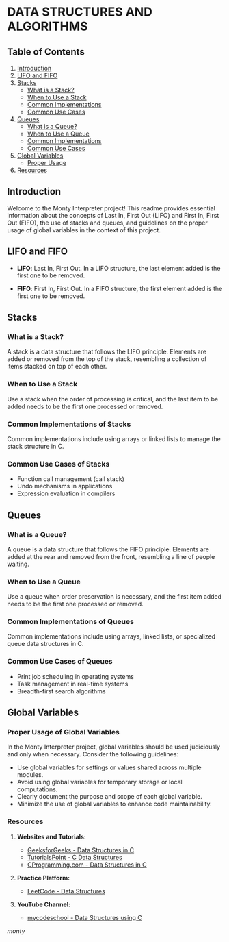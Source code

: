 # DATA STRUCTURES AND ALGORITHMS

## Table of Contents
1. [Introduction](#introduction)
2. [LIFO and FIFO](#lifo-and-fifo)
3. [Stacks](#stacks)
    - [What is a Stack?](#what-is-a-stack)
    - [When to Use a Stack](#when-to-use-a-stack)
    - [Common Implementations](#common-implementations-of-stacks)
    - [Common Use Cases](#common-use-cases-of-stacks)
4. [Queues](#queues)
    - [What is a Queue?](#what-is-a-queue)
    - [When to Use a Queue](#when-to-use-a-queue)
    - [Common Implementations](#common-implementations-of-queues)
    - [Common Use Cases](#common-use-cases-of-queues)
5. [Global Variables](#global-variables)
    - [Proper Usage](#proper-usage-of-global-variables)
6. [Resources](#resources)

## Introduction
Welcome to the Monty Interpreter project! This readme provides essential information about the concepts of Last In, First Out (LIFO) and First In, First Out (FIFO), the use of stacks and queues, and guidelines on the proper usage of global variables in the context of this project.

## LIFO and FIFO

- **LIFO**: Last In, First Out. In a LIFO structure, the last element added is the first one to be removed.

- **FIFO**: First In, First Out. In a FIFO structure, the first element added is the first one to be removed.

## Stacks

### What is a Stack?
A stack is a data structure that follows the LIFO principle. Elements are added or removed from the top of the stack, resembling a collection of items stacked on top of each other.

### When to Use a Stack
Use a stack when the order of processing is critical, and the last item to be added needs to be the first one processed or removed.

### Common Implementations of Stacks
Common implementations include using arrays or linked lists to manage the stack structure in C.

### Common Use Cases of Stacks
- Function call management (call stack)
- Undo mechanisms in applications
- Expression evaluation in compilers

## Queues

### What is a Queue?
A queue is a data structure that follows the FIFO principle. Elements are added at the rear and removed from the front, resembling a line of people waiting.

### When to Use a Queue
Use a queue when order preservation is necessary, and the first item added needs to be the first one processed or removed.

### Common Implementations of Queues
Common implementations include using arrays, linked lists, or specialized queue data structures in C.

### Common Use Cases of Queues
- Print job scheduling in operating systems
- Task management in real-time systems
- Breadth-first search algorithms

## Global Variables

### Proper Usage of Global Variables
In the Monty Interpreter project, global variables should be used judiciously and only when necessary. Consider the following guidelines:
- Use global variables for settings or values shared across multiple modules.
- Avoid using global variables for temporary storage or local computations.
- Clearly document the purpose and scope of each global variable.
- Minimize the use of global variables to enhance code maintainability.


### Resources 

1. **Websites and Tutorials:**
   - [GeeksforGeeks - Data Structures in C](https://www.geeksforgeeks.org/data-structures/)
   - [TutorialsPoint - C Data Structures](https://www.tutorialspoint.com/data_structures_algorithms/index.htm)
   - [CProgramming.com - Data Structures in C](https://www.cprogramming.com/algorithms-and-data-structures.html)

2. **Practice Platform:**
   - [LeetCode - Data Structures](https://leetcode.com/problemset/algorithms/)

3. **YouTube Channel:**
   - [mycodeschool - Data Structures using C](https://www.youtube.com/user/mycodeschool)

_monty_
